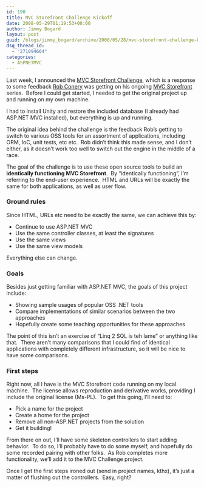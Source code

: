 ```yaml
---
id: 190
title: MVC Storefront Challenge Kickoff
date: 2008-05-29T01:19:53+00:00
author: Jimmy Bogard
layout: post
guid: /blogs/jimmy_bogard/archive/2008/05/28/mvc-storefront-challenge-kickoff.aspx
dsq_thread_id:
  - "271094664"
categories:
  - ASPNETMVC
---
```

Last week, I announced the [MVC Storefront Challenge](http://www.lostechies.com/blogs/jimmy_bogard/archive/2008/05/20/the-mvc-storefront-challenge.aspx), which is a response to some feedback [Rob Conery](http://blog.wekeroad.com/) was getting on his ongoing [MVC Storefront](http://blog.wekeroad.com/mvc-storefront/) series.&nbsp; Before I could get started, I needed to get the original project up and running on my own machine.

I had to install Unity and restore the included database (I already had ASP.NET MVC installed), but everything is up and running.

The original idea behind the challenge is the feedback Rob&#8217;s getting to switch to various OSS tools for an assortment of applications, including ORM, IoC, unit tests, etc etc.&nbsp; Rob didn&#8217;t think this made sense, and I don&#8217;t either, as it doesn&#8217;t work too well to switch out the engine in the middle of a race.

The goal of the challenge is to use these open source tools to build an **identically functioning MVC Storefront**.&nbsp; By &#8220;identically functioning&#8221;, I&#8217;m referring to the end-user experience.&nbsp; HTML and URLs will be exactly the same for both applications, as well as user flow.

### Ground rules

Since HTML, URLs etc need to be exactly the same, we can achieve this by:

  * Continue to use ASP.NET MVC
  * Use the same controller classes, at least the signatures
  * Use the same views
  * Use the same view models

Everything else can change.

### Goals

Besides just getting familiar with ASP.NET MVC, the goals of this project include:

  * Showing sample usages of popular OSS .NET tools
  * Compare implementations of similar scenarios between the two approaches
  * Hopefully create some teaching opportunities for these approaches

The point of this isn&#8217;t an exercise of &#8220;Linq 2 SQL is teh lame&#8221; or anything like that.&nbsp; There aren&#8217;t many comparisons that I could find of identical applications with completely different infrastructure, so it will be nice to have some comparisons.

### First steps

Right now, all I have is the MVC Storefront code running on my local machine.&nbsp; The license allows reproduction and derivative works, providing I include the original license (Ms-PL).&nbsp; To get this going, I&#8217;ll need to:

  * Pick a name for the project
  * Create a home for the project
  * Remove all non-ASP.NET projects from the solution
  * Get it building!

From there on out, I&#8217;ll have some skeleton controllers to start adding behavior.&nbsp; To do so, I&#8217;ll probably have to do some myself, and hopefully do some recorded pairing with other folks.&nbsp; As Rob completes more functionality, we&#8217;ll add it to the MVC Challenge project.

Once I get the first steps ironed out (send in project names, kthx), it&#8217;s just a matter of flushing out the controllers.&nbsp; <sarcasm>Easy, right?</sarcasm>